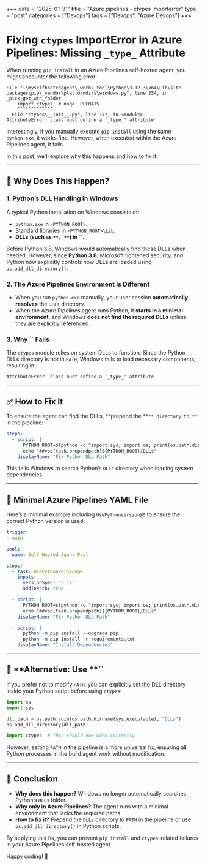 +++
date = "2025-01-31"
title = "Azure pipelines - ctypes importerror"
type = "post"
categories = ["Devops"]
tags = ["Devops", "Azure Devops"]
+++


# Fixing `ctypes` ImportError in Azure Pipelines: Missing `_type_` Attribute

When running `pip install` in an Azure Pipelines self-hosted agent, you might encounter the following error:

```plaintext
File "~\myselfhostedagent\_work\_tool\Python\3.12.3\x64\Lib\site-packages\pip\_vendor\platformdirs\windows.py", line 254, in _pick_get_win_folder
    import ctypes  # noqa: PLC0415
    ^^^^^^^^^^^^^
  File "ctypes\__init__.py", line 157, in <module>
AttributeError: class must define a '_type_' attribute
```

Interestingly, if you manually execute `pip install` using the same `python.exe`, it works fine. However, when executed within the Azure Pipelines agent, it fails.

In this post, we'll explore why this happens and how to fix it.

---

## 🚨 **Why Does This Happen?**

### **1. Python’s DLL Handling in Windows**

A typical Python installation on Windows consists of:

- `python.exe` in `<PYTHON_ROOT>`.
- Standard libraries in `<PYTHON_ROOT>\Lib`.
- **DLLs (such as **``**, **``**) in **``**.**

Before Python 3.8, Windows would automatically find these DLLs when needed. However, since **Python 3.8**, Microsoft tightened security, and Python now explicitly controls how DLLs are loaded using [`os.add_dll_directory()`](https://docs.python.org/3/library/os.html#os.add_dll_directory).

### **2. The Azure Pipelines Environment Is Different**

- When you run `python.exe` manually, your user session **automatically resolves** the `DLLs` directory.
- When the Azure Pipelines agent runs Python, it **starts in a minimal environment**, and Windows **does not find the required DLLs** unless they are explicitly referenced.

### **3. Why **``** Fails**

The `ctypes` module relies on system DLLs to function. Since the Python DLLs directory is not in `PATH`, Windows fails to load necessary components, resulting in:

```plaintext
AttributeError: class must define a '_type_' attribute
```

---

## ✅ **How to Fix It**

To ensure the agent can find the DLLs, **prepend the **``** directory to **`` in the pipeline:

```yaml
steps:
  - script: |
      PYTHON_ROOT=$(python -c "import sys; import os; print(os.path.dirname(sys.executable))")
      echo "##vso[task.prependpath]${PYTHON_ROOT}/DLLs"
    displayName: "Fix Python DLL Path"
```

This tells Windows to search Python’s `DLLs` directory when loading system dependencies.

---

## 🔧 **Minimal Azure Pipelines YAML File**

Here’s a minimal example including `UsePythonVersion@0` to ensure the correct Python version is used:

```yaml
trigger:
- main

pool:
  name: Self-Hosted-Agent-Pool

steps:
  - task: UsePythonVersion@0
    inputs:
      versionSpec: '3.12'
      addToPath: true

  - script: |
      PYTHON_ROOT=$(python -c "import sys; import os; print(os.path.dirname(sys.executable))")
      echo "##vso[task.prependpath]${PYTHON_ROOT}/DLLs"
    displayName: "Fix Python DLL Path"

  - script: |
      python -m pip install --upgrade pip
      python -m pip install -r requirements.txt
    displayName: "Install Dependencies"
```

---

## 📌 **Alternative: Use **``

If you prefer not to modify `PATH`, you can explicitly set the DLL directory inside your Python script before using `ctypes`:

```python
import os
import sys

dll_path = os.path.join(os.path.dirname(sys.executable), "DLLs")
os.add_dll_directory(dll_path)

import ctypes  # This should now work correctly
```

However, setting `PATH` in the pipeline is a more universal fix, ensuring all Python processes in the build agent work without modification.

---

## 🎯 **Conclusion**

- **Why does this happen?** Windows no longer automatically searches Python’s `DLLs` folder.
- **Why only in Azure Pipelines?** The agent runs with a minimal environment that lacks the required paths.
- **How to fix it?** Prepend the `DLLs` directory to `PATH` in the pipeline or use `os.add_dll_directory()` in Python scripts.

By applying this fix, you can prevent `pip install` and `ctypes`-related failures in your Azure Pipelines self-hosted agent.

Happy coding! 🚀

